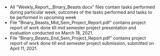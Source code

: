 - All "Weekly_Report_<number>_Binary_Beasts.docx" files contain tasks performed during particular week, outcomes of the tasks performed and tasks to be performed in upcoming week
- File "Binary_Beasts_Mid_Sem_Project_Report.pdf" contains project report of work done till mid semester project presentation and evaluation conducted on March 18, 2021.
- File "Binary_Beasts_End_Sem_Project_Report.pdf" contains project report of work done till end semester project submission, submitted on April 11, 2021.
